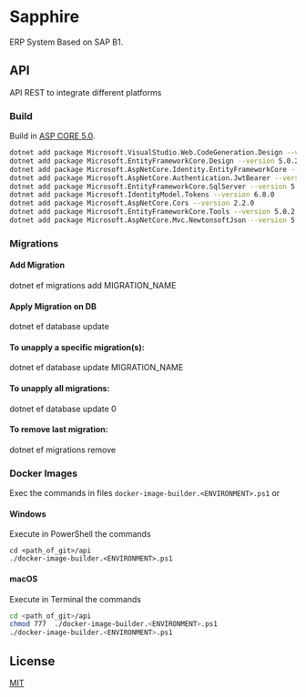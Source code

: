 # Sapphire
ERP System Based on SAP B1.

## API

API REST to integrate different platforms

### Build

Build in [ASP CORE 5.0](https://dotnet.microsoft.com/download/dotnet/5.0).

```zsh
dotnet add package Microsoft.VisualStudio.Web.CodeGeneration.Design --version 5.0.1
dotnet add package Microsoft.EntityFrameworkCore.Design --version 5.0.2
dotnet add package Microsoft.AspNetCore.Identity.EntityFrameworkCore --version 5.0.2
dotnet add package Microsoft.AspNetCore.Authentication.JwtBearer --version 5.0.2
dotnet add package Microsoft.EntityFrameworkCore.SqlServer --version 5.0.2
dotnet add package Microsoft.IdentityModel.Tokens --version 6.8.0
dotnet add package Microsoft.AspNetCore.Cors --version 2.2.0
dotnet add package Microsoft.EntityFrameworkCore.Tools --version 5.0.2
dotnet add package Microsoft.AspNetCore.Mvc.NewtonsoftJson --version 5.0.2
```

### Migrations

#### Add Migration 
dotnet ef migrations add MIGRATION_NAME

#### Apply Migration on DB
dotnet ef database update

#### To unapply a specific migration(s):
dotnet ef database update MIGRATION_NAME

#### To unapply all migrations:
dotnet ef database update 0

#### To remove last migration:
dotnet ef migrations remove

### Docker Images
Exec the commands in files `docker-image-builder.<ENVIRONMENT>.ps1`
or

#### Windows
Execute in PowerShell the commands
 
 ``` PS1
 cd <path_of_git>/api
 ./docker-image-builder.<ENVIRONMENT>.ps1
 ```
 
 #### macOS 
 Execute in Terminal the commands

 ``` zsh
 cd <path_of_git>/api
 chmod 777  ./docker-image-builder.<ENVIRONMENT>.ps1
 ./docker-image-builder.<ENVIRONMENT>.ps1
 ```

## License
[MIT](https://choosealicense.com/licenses/mit/)